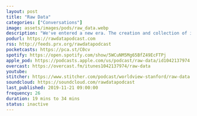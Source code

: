 ```yaml
---
layout: post
title: "Raw Data"
categories: ["Conversations"]
image: assets/images/pods/raw_data.webp
description: "We've entered a new era. The creation and collection of information play an ever-increasing — yet often hidden — role in our lives. Algorithms filter all sorts of experiences, from the mundane to the monumental. The fuel that powers and curates these experiences is…data. Data are the new oil; whoever controls data has power. Is this making things better? Worse? Raw Data is a show about how information becomes power. What are the implications for all of us, now that mountains of data are more accessible and malleable than ever?<br><br>Episodes post on Thursdays. From Stanford and PRX.<br><br>Hosted by Andrea Mustain and Mike Osborne.<br><br>We love hearing from you! Please email us at hello@rawdatapodcast.com"
podurl: https://rawdatapodcast.com
rss: http://feeds.prx.org/rawdatapodcast
pocketcasts: https://pca.st/C0cv
spotify: https://open.spotify.com/show/5WCuNM5Mg65BfZ49EcFTPj
apple_pod: https://podcasts.apple.com/us/podcast/raw-data/id1042137974
overcast: https://overcast.fm/itunes1042137974/raw-data
youtube:
stitcher: https://www.stitcher.com/podcast/worldview-stanford/raw-data
soundcloud: https://soundcloud.com/rawdatapodcast
last_published: 2019-11-21 09:00:00
frequency: 26
duration: 19 mins to 34 mins
status: inactive
---
```

